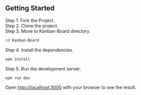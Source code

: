 ## Getting Started

Step 1. Fork the Project. <br/>
Step 2. Clone the project. <br/>
Step 3. Move to Kanban-Board directory. <br/>

```bash
cd Kanban-Board
```

Step 4. Install the dependencies. <br/>

```bash
npm install
```

Step 5. Run the development server:

```bash
npm run dev
```

Open [http://localhost:3000](http://localhost:3000) with your browser to see the result.

